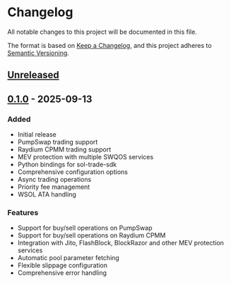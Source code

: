 # Changelog

All notable changes to this project will be documented in this file.

The format is based on [Keep a Changelog](https://keepachangelog.com/en/1.0.0/),
and this project adheres to [Semantic Versioning](https://semver.org/spec/v2.0.0.html).

## [Unreleased]

## [0.1.0] - 2025-09-13

### Added
- Initial release
- PumpSwap trading support
- Raydium CPMM trading support  
- MEV protection with multiple SWQOS services
- Python bindings for sol-trade-sdk
- Comprehensive configuration options
- Async trading operations
- Priority fee management
- WSOL ATA handling

### Features
- Support for buy/sell operations on PumpSwap
- Support for buy/sell operations on Raydium CPMM
- Integration with Jito, FlashBlock, BlockRazor and other MEV protection services
- Automatic pool parameter fetching
- Flexible slippage configuration
- Comprehensive error handling

[Unreleased]: https://github.com/moon-arbitrage/moon_sol_sdk/compare/v0.1.0...HEAD
[0.1.0]: https://github.com/moon-arbitrage/moon_sol_sdk/releases/tag/v0.1.0

